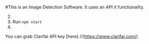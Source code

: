 #This is an Image Detection Software.
It uses an API it functionality.

2. 
3. Run `npm start`
4. 

You can grab Clarifai API key [here] 
//(https://www.clarifai.com/)
